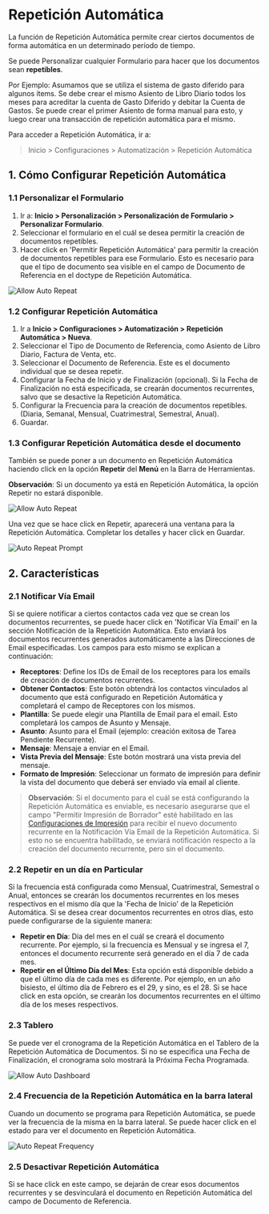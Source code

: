 <!-- add-breadcrumbs -->
# Repetición Automática

La función de Repetición Automática permite crear ciertos documentos de forma automática en un determinado período de tiempo. 

Se puede Personalizar cualquier Formulario para hacer que los documentos sean **repetibles**.

Por Ejemplo: Asumamos que se utiliza el sistema de gasto diferido para algunos ítems. Se debe crear el mismo Asiento de Libro Diario todos los meses para acreditar la cuenta de Gasto Diferido y debitar la Cuenta de Gastos. Se puede crear el primer Asiento de forma manual para esto, y luego crear una transacción de repetición automática para el mismo. 

Para acceder a Repetición Automática, ir a:
> Inicio > Configuraciones > Automatización > Repetición Automática

## 1. Cómo Configurar Repetición Automática

### 1.1 Personalizar el Formulario
1. Ir a: **Inicio > Personalización > Personalización de Formulario > Personalizar Formulario**.
2. Seleccionar el formulario en el cuál se desea permitir la creación de documentos repetibles.
3. Hacer click en 'Permitir Repetición Automática' para permitir la creación de documentos repetibles para ese Formulario. Esto es necesario para que el tipo de documento sea visible en el campo de Documento de Referencia en el doctype de Repetición Automática.

  <img class="screenshot" alt="Allow Auto Repeat" src="/docs/assets/img/automation/allow-auto-repeat.png">

### 1.2 Configurar Repetición Automática
1. Ir a **Inicio > Configuraciones > Automatización > Repetición Automática > Nueva**.
2. Seleccionar el Tipo de Documento de Referencia, como Asiento de Libro Diario, Factura de Venta, etc. 
3. Seleccionar el Documento de Referencia. Este es el documento individual que se desea repetir. 
4. Configurar la Fecha de Inicio y de Finalización (opcional). 
   Si la Fecha de Finalización no está especificada, se crearán documentos recurrentes, salvo que se desactive la Repetición Automática. 
5. Configurar la Frecuencia para la creación de documentos repetibles.
   (Diaria, Semanal, Mensual, Cuatrimestral, Semestral, Anual).
6. Guardar.

### 1.3 Configurar Repetición Automática desde el documento
También se puede poner a un documento en Repetición Automática haciendo click en la opción **Repetir** del **Menú** en la Barra de Herramientas.

**Observación**: Si un documento ya está en Repetición Automática, la opción Repetir no estará disponible. 

<img class="screenshot" alt="Allow Auto Repeat" src="/docs/assets/img/automation/repeat-option.png">

Una vez que se hace click en Repetir, aparecerá una ventana para la Repetición Automática. Completar los detalles y hacer click en Guardar. 

<img class="screenshot" alt="Auto Repeat Prompt" src="/docs/assets/img/automation/auto-repeat-prompt.png">

## 2. Características

### 2.1 Notificar Vía Email
Si se quiere notificar a ciertos contactos cada vez que se crean los documentos recurrentes, se puede hacer click en 'Notificar Vía Email' en la sección Notificación de la Repetición Automática. Esto enviará los documentos recurrentes generados automáticamente a las Direcciones de Email especificadas. Los campos para esto mismo se explican a continuación:

- **Receptores**: Define los IDs de Email de los receptores para los emails de creación de documentos recurrentes. 
- **Obtener Contactos**: Este botón obtendrá los contactos vinculados al documento que está configurado en Repetición Automática y completará el campo de Receptores con los mismos. 
- **Plantilla**: Se puede elegir una Plantilla de Email para el email. Esto completará los campos de Asunto y Mensaje. 
- **Asunto**: Asunto para el Email (ejemplo: creación exitosa de Tarea Pendiente Recurrente).
- **Mensaje**: Mensaje a enviar en el Email.
- **Vista Previa del Mensaje**: Este botón mostrará una vista previa del mensaje.
- **Formato de Impresión**: Seleccionar un formato de impresión para definir la vista del documento que deberá ser enviado vía email al cliente.  

> **Observación**: Si el documento para el cuál se está configurando la Repetición Automática es enviable, es necesario asegurarse que el campo  "Permitir Impresión de Borrador" esté habilitado en las [Configuraciones de Impresión](/docs/user/manual/en/setting-up/print/print-settings) para recibir el nuevo documento recurrente en la Notificación Vía Email de la Repetición Automática. Si esto no se encuentra habilitado, se enviará notificación respecto a la creación del documento recurrente, pero sin el documento. 

### 2.2 Repetir en un día en Particular
Si la frecuencia está configurada como Mensual, Cuatrimestral, Semestral o Anual, entonces se crearán los documentos recurrentes en los meses respectivos en el mismo día que la 'Fecha de Inicio' de la Repetición Automática. Si se desea crear documentos recurrentes en otros días, esto puede configurarse de la siguiente manera:

- **Repetir en Día**: Día del mes en el cuál se creará el documento recurrente. Por ejemplo, si la frecuencia es Mensual y se ingresa el 7, entonces el documento recurrente será generado en el día 7 de cada mes. 
- **Repetir en el Último Día del Mes**: Esta opción está disponible debido a que el último día de cada mes es diferente. Por ejemplo, en un año bisiesto, el último día de Febrero es el 29, y sino, es el 28. Si se hace click en esta opción, se crearán los documentos recurrentes en el último día de los meses respectivos. 

### 2.3 Tablero
Se puede ver el cronograma de la Repetición Automática en el Tablero de la Repetición Automática de Documentos. Si no se especifica una Fecha de Finalización, el cronograma solo mostrará la Próxima Fecha Programada.

<img class="screenshot" alt="Allow Auto Dashboard" src="/docs/assets/img/automation/auto-repeat-dashboard.png">

### 2.4 Frecuencia de la Repetición Automática en la barra lateral 
Cuando un documento se programa para Repetición Automática, se puede ver la frecuencia de la misma en la barra lateral. 
Se puede hacer click en el estado para ver el documento en Repetición Automática. 

<img class="screenshot" alt="Auto Repeat Frequency" src="/docs/assets/img/automation/auto-repeat-frequency.png">

### 2.5 Desactivar Repetición Automática
Si se hace click en este campo, se dejarán de crear esos documentos recurrentes y se desvinculará el documento en Repetición Automática del campo de Documento de Referencia.

